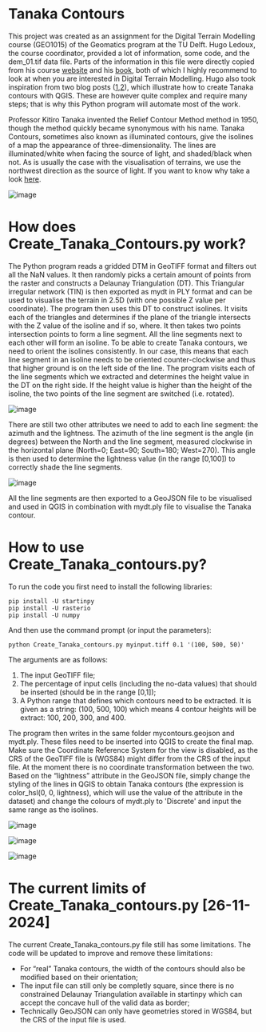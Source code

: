 # Tanaka Contours
This project was created as an assignment for the Digital Terrain Modelling course (GEO1015) of the Geomatics program at the TU Delft. Hugo Ledoux, the course coordinator, provided a lot of information, some code, and the dem_01.tif data file. Parts of the information in this file were directly copied from his course [website](https://3d.bk.tudelft.nl/courses/geo1015/) and his [book](https://tudelft3d.github.io/terrainbook/), both of which I highly recommend to look at when you are interested in Digital Terrain Modelling. Hugo also took inspiration from two blog posts ([1](https://anitagraser.com/2015/05/24/how-to-create-illuminated-contours-tanaka-style/),[2](https://landscapearchaeology.org/2018/tanaka-contour-lines/)), which illustrate how to create Tanaka contours with QGIS. These are however quite complex and require many steps; that is why this Python program will automate most of the work. 

Professor Kitiro Tanaka invented the Relief Contour Method method in 1950, though the method quickly became synonymous with his name. Tanaka Contours, sometimes also known as illuminated contours, give the isolines of a map the appearance of three-dimensionality. The lines are illuminated/white when facing the source of light, and shaded/black when not. As is usually the case with the visualisation of terrains, we use the northwest direction as the source of light. If you want to know why take a look [here](https://ramblemaps.com/why-does-sunlight-come-from-north). 

![image](https://github.com/user-attachments/assets/e98ff8aa-86fd-44bc-ab2f-0b9efa9cf876)


# How does Create_Tanaka_Contours.py work?
The Python program reads a gridded DTM in GeoTIFF format and filters out all the NaN values. It then randomly picks a certain amount of points from the raster and constructs a Delaunay Triangulation (DT). This Triangular irregular network (TIN) is then exported as mydt in PLY format and can be used to visualise the terrain in 2.5D (with one possible Z value per coordinate). The program then uses this DT to construct isolines. It visits each of the triangles and determines if the plane of the triangle intersects with the Z value of the isoline and if so, where. It then takes two points intersection points to form a line segment. All the line segments next to each other will form an isoline. To be able to create Tanaka contours, we need to orient the isolines consistently. In our case, this means that each line segment in an isoline needs to be oriented counter-clockwise and thus that higher ground is on the left side of the line. The program visits each of the line segments which we extracted and determines the height value in the DT on the right side. If the height value is higher than the height of the isoline, the two points of the line segment are switched (i.e. rotated). 

![image](https://github.com/user-attachments/assets/64bf5baa-c34a-4160-9309-3883df3b3b16)


There are still two other attributes we need to add to each line segment: the azimuth and the lightness. The azimuth of the line segment is the angle (in degrees) between the North and the line segment, measured clockwise in the horizontal plane (North=0; East=90; South=180; West=270). This angle is then used to determine the lightness value (in the range [0,100]) to correctly shade the line segments. 

![image](https://github.com/user-attachments/assets/12988426-6c14-4af2-91f3-46403a73e5cf)

All the line segments are then exported to a GeoJSON file to be visualised and used in QGIS in combination with mydt.ply file to visualise the Tanaka contour. 

# How to use Create_Tanaka_contours.py?
To run the code you first need to install the following libraries:

```
pip install -U startinpy
pip install -U rasterio
pip install -U numpy
```

And then use the command prompt (or input the parameters):

```
python Create_Tanaka_contours.py myinput.tiff 0.1 '(100, 500, 50)'
```

The arguments are as follows:
1. The input GeoTIFF file;
2. The percentage of input cells (including the no-data values) that should be inserted (should be in the range [0,1]);
3. A Python range that defines which contours need to be extracted. It is given as a string: (100, 500, 100) which means 4 contour heights will be extract: 100, 200, 300, and 400.

The program then writes in the same folder mycontours.geojson and mydt.ply. These files need to be inserted into QGIS to create the final map. Make sure the Coordinate Reference System for the view is disabled, as the CRS of the GeoTIFF file is (WGS84) might differ from the CRS of the input file. At the moment there is no coordinate transformation between the two. Based on the “lightness” attribute in the GeoJSON file, simply change the styling of the lines in QGIS to obtain Tanaka contours (the expression is color_hsl(0, 0, lightness), which will use the value of the attribute in the dataset) and change the colours of mydt.ply to 'Discrete' and input the same range as the isolines.

![image](https://github.com/user-attachments/assets/04bc209a-1f30-470c-96b5-5ba4e84c25b9)

![image](https://github.com/user-attachments/assets/7f28e572-3c9c-4246-a14c-161dce41836d)

![image](https://github.com/user-attachments/assets/fa921c84-2ea4-409f-9da0-cc36d2e471d8)

# The current limits of Create_Tanaka_contours.py [26-11-2024]
The current Create_Tanaka_contours.py file still has some limitations. The code will be updated to improve and remove these limitations:
* For “real” Tanaka contours, the width of the contours should also be modified based on their orientation;
* The input file can still only be completly square, since there is no constrained Delaunay Triangulation available in startinpy which can accept the concave hull of the valid data as border;
* Technically GeoJSON can only have geometries stored in WGS84, but the CRS of the input file is used.

